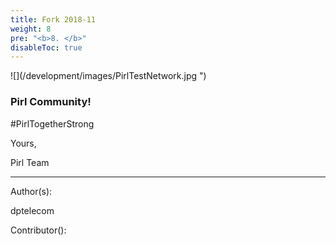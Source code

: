 ```yaml
---
title: Fork 2018-11
weight: 8
pre: "<b>8. </b>"
disableToc: true
---
```


![](/development/images/PirlTestNetwork.jpg ")



### Pirl Community!



 

#PirlTogetherStrong

 

Yours,

Pirl Team


---
Author(s):  

dptelecom  

Contributor():
